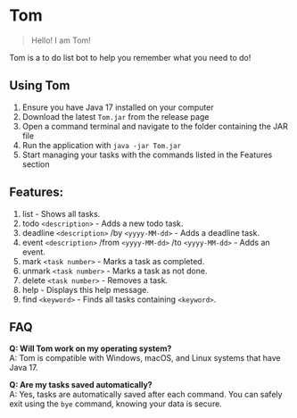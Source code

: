 # Tom

> Hello! I am Tom!

Tom is a to do list bot to help you remember what you need to do!

## Using Tom

1. Ensure you have Java 17 installed on your computer
2. Download the latest `Tom.jar` from the release page
3. Open a command terminal and navigate to the folder containing the JAR file
4. Run the application with `java -jar Tom.jar`
5. Start managing your tasks with the commands listed in the Features section

## Features:

1. list - Shows all tasks.
2. todo `<description>` - Adds a new todo task.
3. deadline `<description>` /by `<yyyy-MM-dd>` - Adds a deadline task.
4. event `<description>` /from `<yyyy-MM-dd>` /to `<yyyy-MM-dd>` - Adds an event.
5. mark `<task number>` - Marks a task as completed.
6. unmark `<task number>` - Marks a task as not done.
7. delete `<task number>` - Removes a task.
8. help - Displays this help message.
9. find `<keyword>` - Finds all tasks containing `<keyword>`.

## FAQ

**Q: Will Tom work on my operating system?**  
A: Tom is compatible with Windows, macOS, and Linux systems that have Java 17.

**Q: Are my tasks saved automatically?**  
A: Yes, tasks are automatically saved after each command. You can safely exit using the `bye` command, knowing your data is secure.
